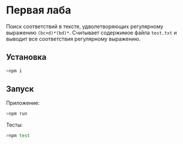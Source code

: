 # Первая лаба
Поиск соответствий в тексте, удволетворяющих регулярному выражению `(bc+d)*(bd)*`.
Считывает содержимое файла `test.txt` и выводит все соответствия регулярному выражению.
## Установка
```bash
>npm i
```
## Запуск
Приложение:
```bash
>npm run
```
Тесты:
```bash
>npm test
```